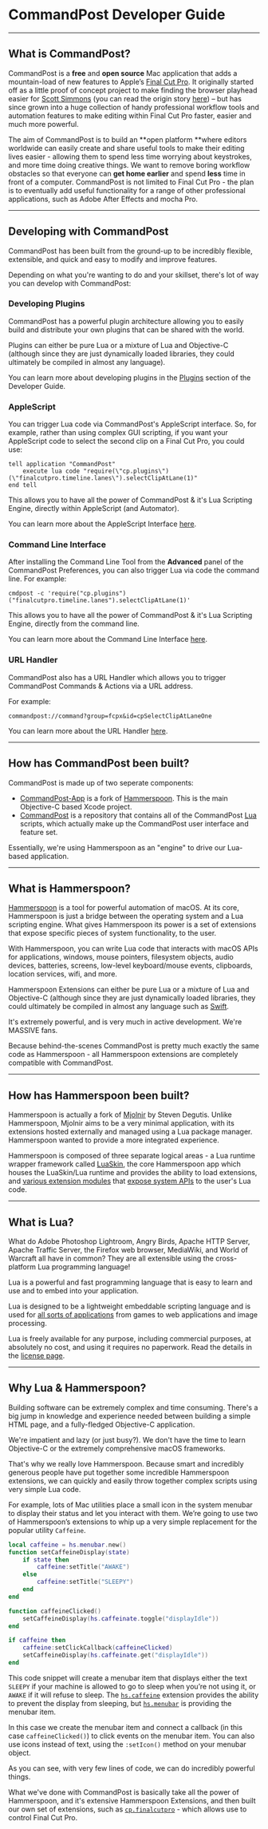 # CommandPost Developer Guide
---

## What is CommandPost?

CommandPost is a **free** and **open source** Mac application that adds a mountain-load of new features to Apple’s [Final Cut Pro](http://apple.com/final-cut-pro/). It originally started off as a little proof of concept project to make finding the browser playhead easier for [Scott Simmons](http://www.scottsimmons.tv/) \(you can read the origin story [here](https://latenitefilms.com/blog/final-cut-pro-hacks/)\) – but has since grown into a huge collection of handy professional workflow tools and automation features to make editing within Final Cut Pro faster, easier and much more powerful.

The aim of CommandPost is to build an **open platform **where editors worldwide can easily create and share useful tools to make their editing lives easier - allowing them to spend less time worrying about keystrokes, and more time doing creative things. We want to remove boring workflow obstacles so that everyone can **get home earlier** and spend **less** time in front of a computer. CommandPost is not limited to Final Cut Pro - the plan is to eventually add useful functionality for a range of other professional applications, such as Adobe After Effects and mocha Pro.

---

## Developing with CommandPost

CommandPost has been built from the ground-up to be incredibly flexible, extensible, and quick and easy to modify and improve features.

Depending on what you're wanting to do and your skillset, there's lot of way you can develop with CommandPost:

### Developing Plugins

CommandPost has a powerful plugin architecture allowing you to easily build and distribute your own plugins that can be shared with the world.

Plugins can either be pure Lua or a mixture of Lua and Objective-C (although since they are just dynamically loaded libraries, they could ultimately be compiled in almost any language).

You can learn more about developing plugins in the [Plugins](plugins/plugin-overview.md) section of the Developer Guide.

### AppleScript

You can trigger Lua code via CommandPost's AppleScript interface. So, for example, rather than using complex GUI scripting, if you want your AppleScript code to select the second clip on a Final Cut Pro, you could use:

```applescript
tell application "CommandPost"
	execute lua code "require(\"cp.plugins\")(\"finalcutpro.timeline.lanes\").selectClipAtLane(1)"
end tell
```

This allows you to have all the power of CommandPost & it's Lua Scripting Engine, directly within AppleScript (and Automator).

You can learn more about the AppleScript Interface [here](control/applescript.md).

### Command Line Interface

After installing the Command Line Tool from the **Advanced** panel of the CommandPost Preferences, you can also trigger Lua via code the command line. For example:

```
cmdpost -c 'require("cp.plugins")("finalcutpro.timeline.lanes").selectClipAtLane(1)'
```

This allows you to have all the power of CommandPost & it's Lua Scripting Engine, directly from the command line.

You can learn more about the Command Line Interface [here](control/command-line.md).

### URL Handler

CommandPost also has a URL Handler which allows you to trigger CommandPost Commands & Actions via a URL address.

For example:

`commandpost://command?group=fcpx&id=cpSelectClipAtLaneOne`

You can learn more about the URL Handler [here](control/urlhandler.md).

---

## How has CommandPost been built?

CommandPost is made up of two seperate components:

* [CommandPost-App](https://github.com/CommandPost/CommandPost-App) is a fork of [Hammerspoon](http://www.hammerspoon.org). This is the main Objective-C based Xcode project.
* [CommandPost](https://github.com/CommandPost/CommandPost) is a repository that contains all of the CommandPost [Lua](https://www.lua.org/about.html) scripts, which actually make up the CommandPost user interface and feature set.

Essentially, we're using Hammerspoon as an "engine" to drive our Lua-based application.

---

## What is Hammerspoon?

[Hammerspoon](http://www.hammerspoon.org) is a tool for powerful automation of macOS. At its core, Hammerspoon is just a bridge between the operating system and a Lua scripting engine. What gives Hammerspoon its power is a set of extensions that expose specific pieces of system functionality, to the user.

With Hammerspoon, you can write Lua code that interacts with macOS APIs for applications, windows, mouse pointers, filesystem objects, audio devices, batteries, screens, low-level keyboard/mouse events, clipboards, location services, wifi, and more.

Hammerspoon Extensions can either be pure Lua or a mixture of Lua and Objective-C (although since they are just dynamically loaded libraries, they could ultimately be compiled in almost any language such as [Swift](https://developer.apple.com/swift/).

It's extremely powerful, and is very much in active development. We're MASSIVE fans.

Because behind-the-scenes CommandPost is pretty much exactly the same code as Hammerspoon - all Hammerspoon extensions are completely compatible with CommandPost.

---

## How has Hammerspoon been built?

Hammerspoon is actually a fork of [Mjolnir](https://github.com/sdegutis/mjolnir) by Steven Degutis. Unlike Hammerspoon, Mjolnir aims to be a very minimal application, with its extensions hosted externally and managed using a Lua package manager. Hammerspoon wanted to provide a more integrated experience.

Hammerspoon is composed of three separate logical areas - a Lua runtime wrapper framework called [LuaSkin](http://www.hammerspoon.org/docs/LuaSkin/Classes/LuaSkin/index.html#), the core Hammerspoon app which houses the LuaSkin/Lua runtime and provides the ability to load extensions, and [various extension modules](https://github.com/Hammerspoon/hammerspoon/tree/master/extensions) that [expose system APIs](/api/hs/hs.md) to the user's Lua code.

---

## What is Lua?

What do Adobe Photoshop Lightroom, Angry Birds, Apache HTTP Server, Apache Traffic Server, the Firefox web browser, MediaWiki, and World of Warcraft all have in common? They are all extensible using the cross-platform Lua programming language!

Lua is a powerful and fast programming language that is easy to learn and use and to embed into your application.

Lua is designed to be a lightweight embeddable scripting language and is used for [all sorts of applications](https://www.lua.org/uses.html) from games to web applications and image processing.

Lua is freely available for any purpose, including commercial purposes, at absolutely no cost, and using it requires no paperwork. Read the details in the [license page](https://www.lua.org/license.html).

---

## Why Lua & Hammerspoon?

Building software can be extremely complex and time consuming. There's a big jump in knowledge and experience needed between building a simple HTML page, and a fully-fledged Objective-C application.

We're impatient and lazy (or just busy?). We don't have the time to learn Objective-C or the extremely comprehensive macOS frameworks.

That's why we really love Hammerspoon. Because smart and incredibly generous people have put together some incredible Hammerspoon extensions, we can quickly and easily throw together complex scripts using very simple Lua code.

For example, lots of Mac utilities place a small icon in the system menubar to display their status and let you interact with them. We’re going to use two of Hammerspoon’s extensions to whip up a very simple replacement for the popular utility `Caffeine`.

```lua
local caffeine = hs.menubar.new()
function setCaffeineDisplay(state)
    if state then
        caffeine:setTitle("AWAKE")
    else
        caffeine:setTitle("SLEEPY")
    end
end

function caffeineClicked()
    setCaffeineDisplay(hs.caffeinate.toggle("displayIdle"))
end

if caffeine then
    caffeine:setClickCallback(caffeineClicked)
    setCaffeineDisplay(hs.caffeinate.get("displayIdle"))
end
```

This code snippet will create a menubar item that displays either the text `SLEEPY` if your machine is allowed to go to sleep when you’re not using it, or `AWAKE` if it will refuse to sleep. The [`hs.caffeine`](/api/hs/hs.caffeinate.md) extension provides the ability to prevent the display from sleeping, but [`hs.menubar`](/api/hs/hs.menubar.md) is providing the menubar item.

In this case we create the menubar item and connect a callback (in this case `caffeineClicked()`) to click events on the menubar item. You can also use icons instead of text, using the `:setIcon()` method on your menubar object.

As you can see, with very few lines of code, we can do incredibly powerful things.

What we've done with CommandPost is basically take all the power of Hammerspoon, and it's extensive Hammerspoon Extensions, and then built our own set of extensions, such as [`cp.finalcutpro`](/api/cp/cp.md) - which allows use to control Final Cut Pro.